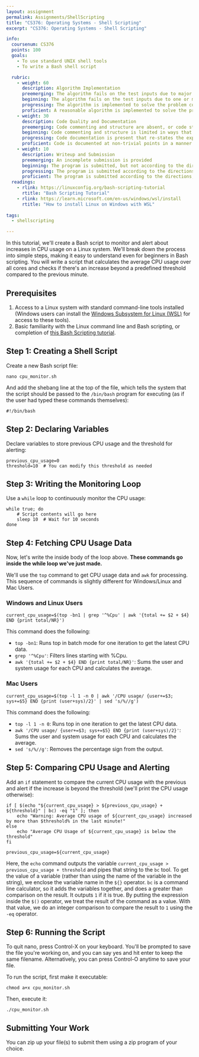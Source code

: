 ```yaml
---
layout: assignment
permalink: Assignments/ShellScripting
title: "CS376: Operating Systems - Shell Scripting"
excerpt: "CS376: Operating Systems - Shell Scripting"

info:
  coursenum: CS376
  points: 100
  goals:
    - To use standard UNIX shell tools
    - To write a Bash shell script

  rubric:
    - weight: 60
      description: Algorithm Implementation
      preemerging: The algorithm fails on the test inputs due to major issues, or the program fails to compile and/or run
      beginning: The algorithm fails on the test inputs due to one or more minor issues
      progressing: The algorithm is implemented to solve the problem correctly according to given test inputs, but would fail if executed in a general case due to a minor issue or omission in the algorithm design or implementation
      proficient: A reasonable algorithm is implemented to solve the problem which correctly solves the problem according to the given test inputs, and would be reasonably expected to solve the problem in the general case
    - weight: 30
      description: Code Quality and Documentation
      preemerging: Code commenting and structure are absent, or code structure departs significantly from best practice, and/or the code departs significantly from the style guide
      beginning: Code commenting and structure is limited in ways that reduce the readability of the program, and/or there are minor departures from the style guide
      progressing: Code documentation is present that re-states the explicit code definitions, and/or code is written that mostly adheres to the style guide
      proficient: Code is documented at non-trivial points in a manner that enhances the readability of the program, and code is written according to the style guide
    - weight: 10
      description: Writeup and Submission
      preemerging: An incomplete submission is provided
      beginning: The program is submitted, but not according to the directions in one or more ways (for example, because it is lacking a readme writeup or missing answers to written questions)
      progressing: The program is submitted according to the directions with a minor omission or correction needed, including a readme writeup describing the solution and answering nearly all questions posed in the instructions
      proficient: The program is submitted according to the directions, including a readme writeup describing the solution and answering all questions posed in the instructions
  readings:
    - rlink: https://linuxconfig.org/bash-scripting-tutorial
      rtitle: "Bash Scripting Tutorial"
    - rlink: https://learn.microsoft.com/en-us/windows/wsl/install
      rtitle: "How to install Linux on Windows with WSL"
      
tags:
  - shellscripting

---
```


In this tutorial, we'll create a Bash script to monitor and alert about increases in CPU usage on a Linux system. We'll break down the process into simple steps, making it easy to understand even for beginners in Bash scripting.   You will write a script that calculates the average CPU usage over all cores and checks if there's an increase beyond a predefined threshold compared to the previous minute.

## Prerequisites
1. Access to a Linux system with standard command-line tools installed (Windows users can install the [Windows Subsystem for Linux (WSL)](https://learn.microsoft.com/en-us/windows/wsl/install) for access to these tools).
2. Basic familiarity with the Linux command line and Bash scripting, or completion of [this Bash Scripting tutorial](https://linuxconfig.org/bash-scripting-tutorial).

## Step 1: Creating a Shell Script

Create a new Bash script file: 

```
nano cpu_monitor.sh
```

And add the shebang line at the top of the file, which tells the system that the script should be passed to the `/bin/bash` program for executing (as if the user had typed these commands themselves):

```
#!/bin/bash
```

## Step 2: Declaring Variables

Declare variables to store previous CPU usage and the threshold for alerting:

```
previous_cpu_usage=0
threshold=10  # You can modify this threshold as needed
```

## Step 3: Writing the Monitoring Loop

Use a `while` loop to continuously monitor the CPU usage:

```
while true; do
    # Script contents will go here
    sleep 10  # Wait for 10 seconds
done
```

## Step 4: Fetching CPU Usage Data

Now, let's write the inside body of the loop above.  **These commands go inside the while loop we've just made.**

We'll use the `top` command to get CPU usage data and `awk` for processing.  This sequence of commands is slightly different for Windows/Linux and Mac Users.

### Windows and Linux Users

```
current_cpu_usage=$(top -bn1 | grep '^%Cpu' | awk '{total += $2 + $4} END {print total/NR}')
```

This command does the following:

* `top -bn1`: Runs top in batch mode for one iteration to get the latest CPU data.
* `grep '^%Cpu'`: Filters lines starting with %Cpu.
* `awk '{total += $2 + $4} END {print total/NR}'`: Sums the user and system usage for each CPU and calculates the average.

### Mac Users

```
current_cpu_usage=$(top -l 1 -n 0 | awk '/CPU usage/ {user+=$3; sys+=$5} END {print (user+sys)/2}' | sed 's/%//g')
```

This command does the following:

* `top -l 1 -n 0`: Runs top in one iteration to get the latest CPU data.
* `awk '/CPU usage/ {user+=$3; sys+=$5} END {print (user+sys)/2}'`: Sums the user and system usage for each CPU and calculates the average. 
* `sed 's/%//g'`: Removes the percentage sign from the output.
  
## Step 5: Comparing CPU Usage and Alerting

Add an `if` statement to compare the current CPU usage with the previous and alert if the increase is beyond the threshold (we'll print the CPU usage otherwise):

```
if [ $(echo "${current_cpu_usage} > ${previous_cpu_usage} + ${threshold}" | bc) -eq "1" ]; then
    echo "Warning: Average CPU usage of ${current_cpu_usage} increased by more than $threshold% in the last minute!"
else
    echo "Average CPU Usage of ${current_cpu_usage} is below the threshold"
fi

previous_cpu_usage=${current_cpu_usage}
```

Here, the `echo` command outputs the variable `current_cpu_usage > previous_cpu_usage + threshold` and pipes that string to the `bc` tool.  To get the value of a variable (rather than using the name of the variable in the string), we enclose the variable name in the `${}` operator.  `bc` is a command line calculator, so it adds the variables together, and does a greater than comparison on the result.  It outputs `1` if it is true.  By putting the expression inside the `$()` operator, we treat the result of the command as a value.  With that value, we do an integer comparison to compare the result to `1` using the `-eq` operator.

## Step 6: Running the Script

To quit nano, press Control-X on your keyboard.  You'll be prompted to save the file you're working on, and you can say yes and hit enter to keep the same filename.  Alternatively, you can press Control-O anytime to save your file.

To run the script, first make it executable:

```
chmod a+x cpu_monitor.sh
```

Then, execute it:

```
./cpu_monitor.sh
```

## Submitting Your Work

You can zip up your file(s) to submit them using a zip program of your choice.
